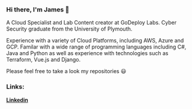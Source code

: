 ### Hi there, I'm James 👋

A Cloud Specialist and Lab Content creator at GoDeploy Labs. Cyber Security graduate from the University of Plymouth. 

Experience with a variety of Cloud Platforms, including AWS, Azure and GCP. Familar with a wide range of programming languages including C#, Java and Python as well as experience with technologies such as Terraform, Vue.js and Django.

Please feel free to take a look my repositories :smiley:

### Links:
[**Linkedin**](https://www.linkedin.com/in/jamesw-white/)
